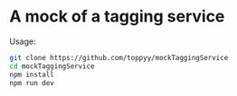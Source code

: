 
# A mock of a tagging service

Usage:


```bash
git clone https://github.com/toppyy/mockTaggingService
cd mockTaggingService
npm install
npm run dev
```

